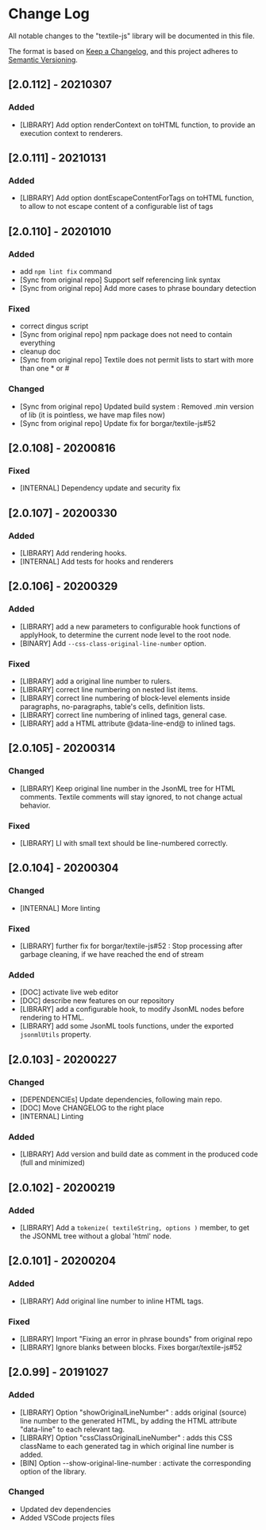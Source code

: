 # Change Log
All notable changes to the "textile-js" library will be documented in this file.

The format is based on [Keep a Changelog](https://keepachangelog.com/en/1.0.0/),
and this project adheres to [Semantic Versioning](https://semver.org/spec/v2.0.0.html).


## [2.0.112] - 20210307
### Added
- [LIBRARY] Add option renderContext on toHTML function, to provide an execution context to renderers.


## [2.0.111] - 20210131
### Added
- [LIBRARY] Add option dontEscapeContentForTags on toHTML function, to allow to not escape content of a configurable list of tags


## [2.0.110] - 20201010
### Added
* add `npm lint fix` command
* [Sync from original repo] Support self referencing link syntax
* [Sync from original repo] Add more cases to phrase boundary detection

### Fixed
* correct dingus script
* [Sync from original repo]  npm package does not need to contain everything
* cleanup doc
* [Sync from original repo] Textile does not permit lists to start with more than one * or #

### Changed
* [Sync from original repo]  Updated build system : Removed .min version of lib (it is pointless, we have map files now)
* [Sync from original repo] Update fix for borgar/textile-js#52


## [2.0.108] - 20200816
### Fixed
- [INTERNAL] Dependency update and security fix


## [2.0.107] - 20200330
### Added
- [LIBRARY] Add rendering hooks.
- [INTERNAL] Add tests for hooks and renderers


## [2.0.106] - 20200329
### Added
- [LIBRARY] add a new parameters to configurable hook functions of applyHook, to determine the current node level to the root node.
- [BINARY] Add `--css-class-original-line-number` option.

### Fixed
- [LIBRARY] add a original line number to rulers.
- [LIBRARY] correct line numbering on nested list items.
- [LIBRARY] correct line numbering of block-level elements inside paragraphs, no-paragraphs, table's cells, definition lists.
- [LIBRARY] correct line numbering of inlined tags, general case.
- [LIBRARY] add a HTML attribute @data-line-end@ to inlined tags.


## [2.0.105] - 20200314
### Changed
- [LIBRARY] Keep original line number in the JsonML tree for HTML comments. Textile comments will stay ignored, to not change actual behavior.

### Fixed
- [LIBRARY] LI with small text should be line-numbered correctly.


## [2.0.104] - 20200304
### Changed
- [INTERNAL] More linting

### Fixed
- [LIBRARY] further fix for borgar/textile-js#52 : Stop processing after garbage cleaning, if we have reached the end of stream

### Added
- [DOC] activate live web editor
- [DOC] describe new features on our repository
- [LIBRARY] add a configurable hook, to modify JsonML nodes before rendering to HTML.
- [LIBRARY] add some JsonML tools functions, under the exported `jsonmlUtils` property.


## [2.0.103] - 20200227
### Changed
- [DEPENDENCIEs] Update dependencies, following main repo.
- [DOC] Move CHANGELOG to the right place
- [INTERNAL] Linting

### Added
- [LIBRARY] Add version and build date as comment in the produced code (full and minimized)


## [2.0.102] - 20200219
### Added
- [LIBRARY] Add a `tokenize( textileString, options )` member, to get the JSONML tree without a global 'html' node.


## [2.0.101] - 20200204
### Added
- [LIBRARY] Add original line number to inline HTML tags.

### Fixed
- [LIBRARY] Import "Fixing an error in phrase bounds" from original repo
- [LIBRARY] Ignore blanks between blocks. Fixes borgar/textile-js#52


## [2.0.99] - 20191027
### Added
- [LIBRARY] Option "showOriginalLineNumber" : adds original (source) line number to the generated HTML, by adding the HTML attribute "data-line" to each relevant tag.
- [LIBRARY] Option "cssClassOriginalLineNumber" : adds this CSS className to each generated tag in which original line number is added.
- [BIN] Option --show-original-line-number : activate the corresponding option of the library.

### Changed
- Updated dev dependencies
- Added VSCode projects files